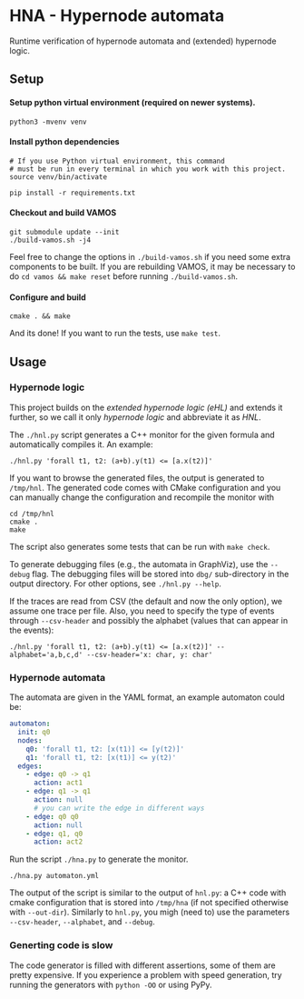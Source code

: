 # HNA - Hypernode automata

Runtime verification of hypernode automata and (extended) hypernode logic.

## Setup

#### Setup python virtual environment (required on newer systems).
```
python3 -mvenv venv
```

#### Install python dependencies
```
# If you use Python virtual environment, this command
# must be run in every terminal in which you work with this project.
source venv/bin/activate

pip install -r requirements.txt
```

#### Checkout and build VAMOS
```
git submodule update --init
./build-vamos.sh -j4
```
Feel free to change the options in `./build-vamos.sh` if you need some extra
components to be built. If you are rebuilding VAMOS, it may be necessary
to do `cd vamos && make reset` before running `./build-vamos.sh`.

#### Configure and build

```
cmake . && make
```

And its done! If you want to run the tests, use `make test`.


## Usage

### Hypernode logic

This project builds on the _extended hypernode logic (eHL)_ and extends it further,
so we call it only _hypernode logic_ and abbreviate it as _HNL_.

The `./hnl.py` script generates a C++ monitor for the given formula
and automatically compiles it. An example:

```
./hnl.py 'forall t1, t2: (a+b).y(t1) <= [a.x(t2)]'
```

If you want to browse the generated files, the output is generated to `/tmp/hnl`.
The generated code comes with CMake configuration and you can manually
change the configuration and recompile the monitor with

```
cd /tmp/hnl
cmake .
make
```

The script also generates some tests that can be run with `make check`.

To generate debugging files (e.g., the automata in GraphViz), use the `--debug`
flag. The debugging files will be stored into `dbg/` sub-directory in the output
directory. For other options, see `./hnl.py --help`.

If the traces are read from CSV (the default and now the only option),
we assume one trace per file. Also, you need to specify the type of events
through `--csv-header` and possibly the alphabet (values that can appear in the
events):

```
./hnl.py 'forall t1, t2: (a+b).y(t1) <= [a.x(t2)]' --alphabet='a,b,c,d' --csv-header='x: char, y: char'
```

### Hypernode automata

The automata are given in the YAML format, an example automaton could be:
```yaml
automaton:
  init: q0
  nodes:
    q0: 'forall t1, t2: [x(t1)] <= [y(t2)]'
    q1: 'forall t1, t2: [x(t1)] <= y(t2)'
  edges:
    - edge: q0 -> q1
      action: act1
    - edge: q1 -> q1
      action: null
      # you can write the edge in different ways
    - edge: q0 q0
      action: null
    - edge: q1, q0
      action: act2
```

Run the script `./hna.py` to generate the monitor.
```
./hna.py automaton.yml
```

The output of the script is similar to the output of `hnl.py`: a C++ code with cmake configuration
that is stored into `/tmp/hna` (if not specified otherwise with `--out-dir`).
Similarly to `hnl.py`, you migh (need to) use the parameters `--csv-header`, `--alphabet`,
and `--debug`.

### Generting code is slow

The code generator is filled with different assertions, some of them are pretty expensive.
If you experience a problem with speed generation, try running the generators with `python -OO` or using PyPy.
